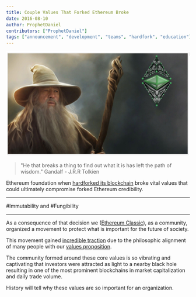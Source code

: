 ```yaml
---
title: Couple Values That Forked Ethereum Broke
date: 2016-08-10
author: ProphetDaniel
contributors: ["ProphetDaniel"]
tags: ["announcement", "development", "teams", "hardfork", "education"]
---
```


![Ethereum Classic's vision](./ZUUnHcH.png "Gandalf at Ethereum Classic")
> "He that breaks a thing to find out what it is has left the path of wisdom."
Gandalf - J.R.R Tolkien

Ethereum foundation when [hardforked its blockchain](http://qz.com/730004/everything-you-need-to-know-about-the-ethereum-hard-fork/) broke vital values that could ultimately compromise forked Ethereum credibility.

___________________________
#Immutability and #Fungibility
___________________________

As a consequence of that decision we ([Ethereum Classic](https://ethereumclassic.org)), as a community, organized a movement to protect what is important for the future of society.

This movement gained [incredible traction](http://www.livebitcoinnews.com/ethereum-classic-overtakes-ripple-and-steem/) due to the philosophic alignment of many people with our [values proposition](https://github.com/ethereumclassic/README/issues/33).

The community formed around these core values is so vibrating and captivating that investors were attracted as light to a nearby black hole resulting in one of the most prominent blockchains in market capitalization and daily trade volume.

History will tell why these values are so important for an organization.

